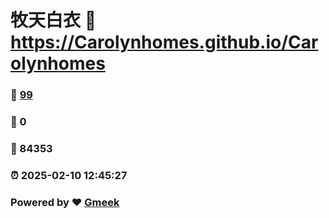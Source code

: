 # 牧天白衣 :link: https://Carolynhomes.github.io/Carolynhomes 
### :page_facing_up: [99](https://Carolynhomes.github.io/Carolynhomes/tag.html) 
### :speech_balloon: 0 
### :hibiscus: 84353 
### :alarm_clock: 2025-02-10 12:45:27 
### Powered by :heart: [Gmeek](https://github.com/Meekdai/Gmeek)
